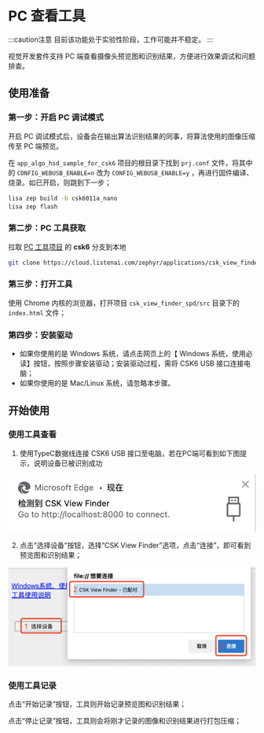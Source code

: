 # PC 查看工具

:::caution注意
目前该功能处于实验性阶段，工作可能并不稳定。
:::

视觉开发套件支持 PC 端查看摄像头预览图和识别结果，方便进行效果调试和问题排查。

## 使用准备

### 第一步：开启 PC 调试模式

开启 PC 调试模式后，设备会在输出算法识别结果的同事，将算法使用的图像压缩传至 PC 端预览。

在 `app_algo_hsd_sample_for_csk6` 项目的根目录下找到 `prj.conf` 文件，将其中的 `CONFIG_WEBUSB_ENABLE=n` 改为 `CONFIG_WEBUSB_ENABLE=y` ，再进行固件编译、烧录。如已开启，则跳到下一步；

```bash
lisa zep build -b csk6011a_nano
lisa zep flash
```

### 第二步：PC 工具获取

拉取 [PC 工具项目](https://cloud.listenai.com/zephyr/applications/csk_view_finder_spd) 的 **csk6** 分支到本地

```bash
git clone https://cloud.listenai.com/zephyr/applications/csk_view_finder_spd.git
```

### 第三步：打开工具

使用 Chrome 内核的浏览器，打开项目 `csk_view_finder_spd/src` 目录下的 `index.html` 文件；

### 第四步：安装驱动

- 如果你使用的是 Windows 系统，请点击网页上的【 Windows 系统，使用必读】按钮，按照步骤安装驱动；安装驱动过程，需将 CSK6 USB 接口连接电脑；
- 如果你使用的是 Mac/Linux 系统，请忽略本步骤。

## 开始使用

### 使用工具查看

1. 使用TypeC数据线连接 CSK6 USB 接口至电脑，若在PC端可看到如下图提示，说明设备已被识别成功

![](./_images/webusb_detected.png)

2. 点击“选择设备”按钮，选择“CSK View Finder”选项，点击“连接”，即可看到预览图和识别结果；

![](./_images/webusb_choose_device.png)

### 使用工具记录

点击“开始记录”按钮，工具则开始记录预览图和识别结果；

点击“停止记录”按钮，工具则会将刚才记录的图像和识别结果进行打包压缩；
